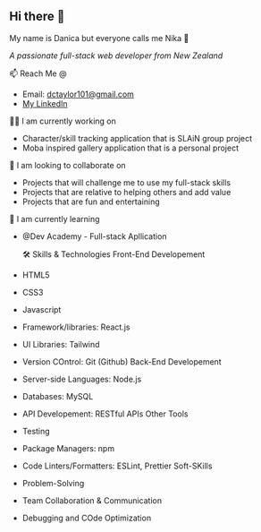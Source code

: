 ## Hi there 👋 

My name is Danica but everyone calls me Nika 🙂

*A passionate full-stack web developer from New Zealand*

📫 Reach Me @
- Email: dctaylor101@gmail.com
- [My LinkedIn](www.linkedin.com/in/danica-taylor-nz)

👩‍💻 I am currently working on
- Character/skill tracking application that is SLAiN group project
- Moba inspired gallery application that is a personal project

👯 I am looking to collaborate on
- Projects that will challenge me to use my full-stack skills
- Projects that are relative to helping others and add value
- Projects that are fun and entertaining

🌱 I am currently learning 
- @Dev Academy - Full-stack Apllication

  🛠 Skills & Technologies
  Front-End Developement
- HTML5
- CSS3
- Javascript
- Framework/libraries: React.js
- UI Libraries: Tailwind
- Version COntrol: Git (Github)
Back-End Developement
- Server-side Languages: Node.js
- Databases: MySQL
- API Developement: RESTful APIs
Other Tools
- Testing
- Package Managers: npm
- Code Linters/Formatters: ESLint, Prettier
Soft-SKills
- Problem-Solving
- Team Collaboration & Communication
- Debugging and COde Optimization

  

<!--
**danica-taylor/danica-taylor** is a ✨ _special_ ✨ repository because its `README.md` (this file) appears on your GitHub profile.

Here are some ideas to get you started:

- 🔭 I’m currently working on ...
- 🌱 I’m currently learning ...
- 👯 I’m looking to collaborate on ...
- 🤔 I’m looking for help with ...
- 💬 Ask me about ...
- 📫 How to reach me: ...
- 😄 Pronouns: ...
- ⚡ Fun fact: ...
-->

